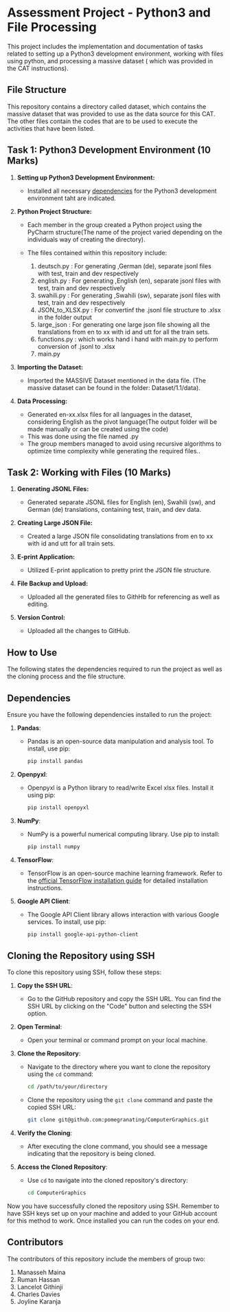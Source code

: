 # Assessment Project - Python3 and File Processing

This project includes the implementation and documentation of tasks related to setting up a Python3 development environment, working with files using python, and processing a massive dataset ( which was provided in the CAT instructions).

## File Structure

This repository contains a directory called dataset, which contains the massive dataset that was provided to use as the data source for this CAT. The other files contain the codes that are to be used to execute the activities that have been listed.

## Task 1: Python3 Development Environment (10 Marks)

1. **Setting up Python3 Development Environment:**
   - Installed all necessary [dependencies](#dependencies) for the Python3 development environment taht are indicated.

2. **Python Project Structure:**
   - Each member in the group created a Python project using the PyCharm structure(The name of the project varied depending on the individuals way of creating the directory).
   - The files contained within this repository include:
   
      1. deutsch.py : For generating ,German (de), separate jsonl files with test, train and dev respectively
      2. english.py : For generating ,English (en), separate jsonl files with test, train and dev respectively
      3. swahili.py : For generating ,Swahili (sw), separate jsonl files with test, train and dev respectively
      4. JSON_to_XLSX.py : For convertinf the .jsonl file structure to .xlsx in the folder output
      5. large_json : For generating one large json file showing all the translations from en to xx with id and utt for all the train sets. 
      6. functions.py : which works hand i hand with main.py to perform conversion of .jsonl to .xlsx
      7. main.py

3. **Importing the Dataset:**
   - Imported the MASSIVE Dataset mentioned in the data file. (The massive dataset can be found in the folder: Dataset/1.1/data).

4. **Data Processing:**
   - Generated en-xx.xlsx files for all languages in the dataset, considering English as the pivot language(The output folder will be made manually or can be created using the code)
   - This was done using the file named .py 
   - The group members managed to avoid using recursive algorithms to optimize time complexity while generating the required files..

## Task 2: Working with Files (10 Marks)

1. **Generating JSONL Files:**
   - Generated separate JSONL files for English (en), Swahili (sw), and German (de) translations, containing test, train, and dev data.

2. **Creating Large JSON File:**
   - Created a large JSON file consolidating translations from en to xx with id and utt for all train sets.

3. **E-print Application:**
   - Utilized E-print application to pretty print the JSON file structure.

4. **File Backup and Upload:**
   - Uploaded all the generated files to GithHb for referencing as well as editing.

5. **Version Control:**
   - Uploaded all the changes to GitHub.

## How to Use

The following states the dependencies required to run the project as well as the cloning process and the file structure.

## Dependencies

Ensure you have the following dependencies installed to run the project:

1. **Pandas**:
   - Pandas is an open-source data manipulation and analysis tool. To install, use pip:
     ```bash
     pip install pandas
     ```

2. **Openpyxl**:
   - Openpyxl is a Python library to read/write Excel xlsx files. Install it using pip:
     ```bash
     pip install openpyxl
     ```

3. **NumPy**:
   - NumPy is a powerful numerical computing library. Use pip to install:
     ```bash
     pip install numpy
     ```

4. **TensorFlow**:
   - TensorFlow is an open-source machine learning framework. Refer to the [official TensorFlow installation guide](https://www.tensorflow.org/install) for detailed installation instructions.

5. **Google API Client**:
   - The Google API Client library allows interaction with various Google services. To install, use pip:
     ```bash
     pip install google-api-python-client
     ```

## Cloning the Repository using SSH

To clone this repository using SSH, follow these steps:

1. **Copy the SSH URL**:
   - Go to the GitHub repository and copy the SSH URL. You can find the SSH URL by clicking on the "Code" button and selecting the SSH option.

2. **Open Terminal**:
   - Open your terminal or command prompt on your local machine.

3. **Clone the Repository**:
   - Navigate to the directory where you want to clone the repository using the `cd` command:
     ```bash
     cd /path/to/your/directory
     ```
   - Clone the repository using the `git clone` command and paste the copied SSH URL:
     ```bash
     git clone git@github.com:pomegranating/ComputerGraphics.git
     ```

4. **Verify the Cloning**:
   - After executing the clone command, you should see a message indicating that the repository is being cloned.

5. **Access the Cloned Repository**:
   - Use `cd` to navigate into the cloned repository's directory:
     ```bash
     cd ComputerGraphics
     ```


Now you have successfully cloned the repository using SSH. Remember to have SSH keys set up on your machine and added to your GitHub account for this method to work. Once installed you can run the codes on your end.

## Contributors

The contributors of this repository include the members of group two:
1. Manasseh Maina 
2. Ruman Hassan
3. Lancelot Githinji
4. Charles Davies
5. Joyline Karanja
